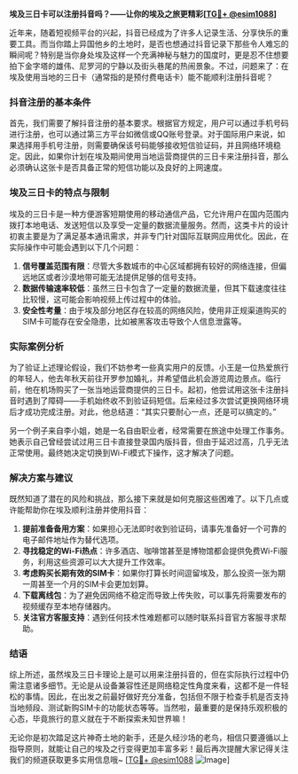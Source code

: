 **埃及三日卡可以注册抖音吗？——让你的埃及之旅更精彩[[TG💪+ @esim1088](https://t.me/s/esim1088)]**

近年来，随着短视频平台的兴起，抖音已经成为了许多人记录生活、分享快乐的重要工具。而当你踏上异国他乡的土地时，是否也想通过抖音记录下那些令人难忘的瞬间呢？特别是当你身处埃及这样一个充满神秘与魅力的国度时，更是忍不住想要拍下金字塔的雄伟、尼罗河的宁静以及街头巷尾的热闹景象。不过，问题来了：在埃及使用当地的三日卡（通常指的是预付费电话卡）能不能顺利注册抖音呢？

### 抖音注册的基本条件

首先，我们需要了解抖音注册的基本要求。根据官方规定，用户可以通过手机号码进行注册，也可以通过第三方平台如微信或QQ账号登录。对于国际用户来说，如果选择用手机号注册，则需要确保该号码能够接收短信验证码，并且网络环境稳定。因此，如果你计划在埃及期间使用当地运营商提供的三日卡来注册抖音，那么必须确认这张卡是否具备正常的短信功能以及良好的上网速度。

### 埃及三日卡的特点与限制

埃及的三日卡是一种方便游客短期使用的移动通信产品，它允许用户在国内范围内拨打本地电话、发送短信以及享受一定量的数据流量服务。然而，这类卡片的设计初衷主要是为了满足基本通讯需求，并非专门针对国际互联网应用优化。因此，在实际操作中可能会遇到以下几个问题：

1. **信号覆盖范围有限**：尽管大多数城市的中心区域都拥有较好的网络连接，但偏远地区或者沙漠地带可能无法提供足够的信号支持。
2. **数据传输速率较低**：虽然三日卡包含了一定量的数据流量，但其下载速度往往比较慢，这可能会影响视频上传过程中的体验。
3. **安全性考量**：由于埃及部分地区存在较高的网络风险，使用非正规渠道购买的SIM卡可能存在安全隐患，比如被黑客攻击导致个人信息泄露等。

### 实际案例分析

为了验证上述理论假设，我们不妨参考一些真实用户的反馈。小王是一位热爱旅行的年轻人，他去年秋天前往开罗参加婚礼，并希望借此机会游览周边景点。临行前，他在机场购买了一张当地运营商提供的三日卡。起初，他尝试用这张卡注册抖音时遇到了障碍——手机始终收不到验证码短信。后来经过多次尝试更换网络环境后才成功完成注册。对此，他总结道：“其实只要耐心一点，还是可以搞定的。”

另一个例子来自李小姐，她是一名自由职业者，经常需要在旅途中处理工作事务。她表示自己曾经尝试过用三日卡直接登录国内版抖音，但由于延迟过高，几乎无法正常使用。最终她决定切换到Wi-Fi模式下操作，这才解决了问题。

### 解决方案与建议

既然知道了潜在的风险和挑战，那么接下来就是如何克服这些困难了。以下几点或许能帮助你在埃及顺利注册并使用抖音：

1. **提前准备备用方案**：如果担心无法即时收到验证码，请事先准备好一个可靠的电子邮件地址作为替代选项。
2. **寻找稳定的Wi-Fi热点**：许多酒店、咖啡馆甚至是博物馆都会提供免费Wi-Fi服务，利用这些资源可以大大提升工作效率。
3. **考虑购买长期有效的SIM卡**：如果你打算长时间逗留埃及，那么投资一张为期一周甚至一个月的SIM卡会更加划算。
4. **下载离线包**：为了避免因网络不稳定而导致上传失败，可以事先将需要发布的视频缓存至本地存储器内。
5. **关注官方客服支持**：遇到任何技术性难题都可以随时联系抖音官方客服寻求帮助。

### 结语

综上所述，虽然埃及三日卡理论上是可以用来注册抖音的，但在实际执行过程中仍需注意诸多细节。无论是从设备兼容性还是网络稳定性角度来看，这都不是一件轻松的事情。因此，在出发之前最好做好充分准备，包括但不限于检查手机是否支持当地频段、测试新购SIM卡的功能状态等等。当然啦，最重要的是保持乐观积极的心态，毕竟旅行的意义就在于不断探索未知世界嘛！

无论你是初次踏足这片神奇土地的新手，还是久经沙场的老鸟，相信只要遵循以上指导原则，就能让自己的埃及之行变得更加丰富多彩！最后再次提醒大家记得关注我们的频道获取更多实用信息哦~ [[TG💪+ @esim1088](https://t.me/s/esim1088) ![Image](https://i.postimg.cc/4NQfJmqS/Snipaste-2025-05-13-00-14-12.png)]